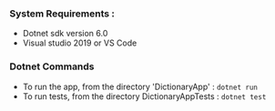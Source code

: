﻿

### System Requirements : 
* Dotnet sdk version 6.0
* Visual studio 2019 or VS Code

### Dotnet Commands
* To run the app, from the directory 'DictionaryApp' : `dotnet run`
* To run tests, from the directory DictionaryAppTests : `dotnet test`